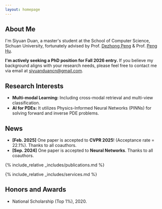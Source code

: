 ```yaml
---
layout: homepage
---
```


## About Me

I'm Siyuan Duan, a master's student at the School of Computer Science, Sichuan University, fortunately advised by Prof. [Dezhong Peng](https://cs.scu.edu.cn/info/1282/13563.htm) & Prof. [Peng Hu](https://penghu-cs.github.io).

**I'm actively seeking a PhD position for Fall 2026 entry.** If you believe my background aligns with your research needs, please feel free to contact me via email at siyuanduancn@gmail.com.

## Research Interests

- **Multi-modal Learning:** Including cross-modal retrieval and multi-view classification.
- **AI for PDEs:** It utilizes Physics-Informed Neural Networks (PINNs) for solving forward and inverse PDE problems.

## News

- **[Feb. 2025]** One paper is accepted to **CVPR 2025**! (Acceptance rate = 22.1%). Thanks to all coauthors.
- **[Sep. 2024]** One paper is accepted to **Neural Networks**. Thanks to all coauthors.

{% include_relative _includes/publications.md %}

{% include_relative _includes/services.md %}

## Honors and Awards

- National Scholarship (Top 1\%), 2020.
